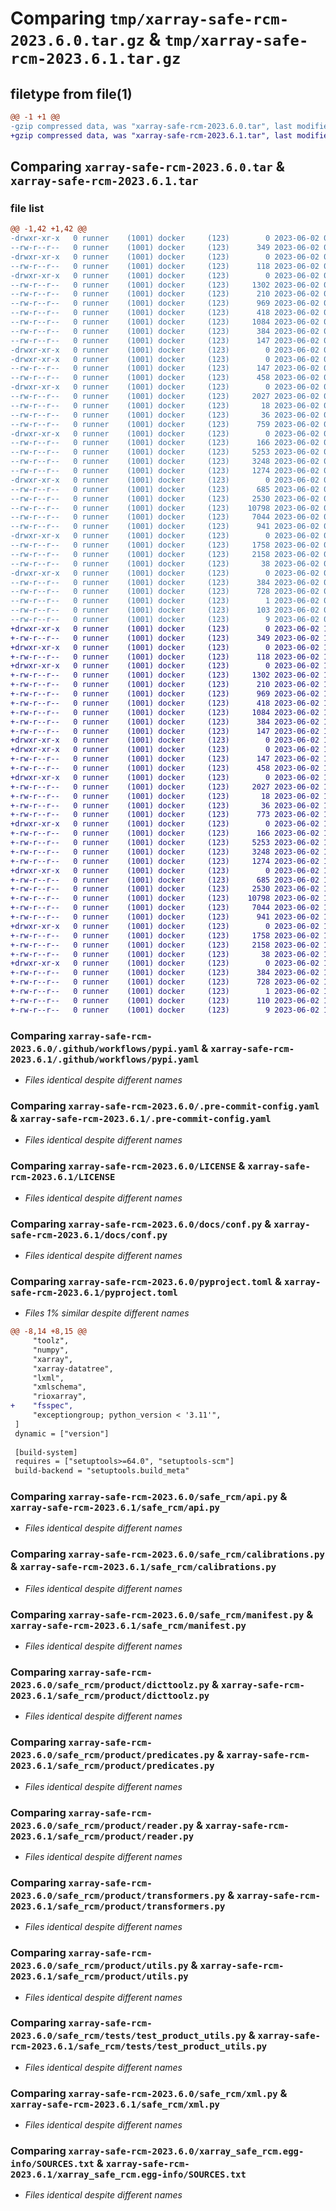 # Comparing `tmp/xarray-safe-rcm-2023.6.0.tar.gz` & `tmp/xarray-safe-rcm-2023.6.1.tar.gz`

## filetype from file(1)

```diff
@@ -1 +1 @@
-gzip compressed data, was "xarray-safe-rcm-2023.6.0.tar", last modified: Fri Jun  2 09:28:18 2023, max compression
+gzip compressed data, was "xarray-safe-rcm-2023.6.1.tar", last modified: Fri Jun  2 11:48:29 2023, max compression
```

## Comparing `xarray-safe-rcm-2023.6.0.tar` & `xarray-safe-rcm-2023.6.1.tar`

### file list

```diff
@@ -1,42 +1,42 @@
-drwxr-xr-x   0 runner    (1001) docker     (123)        0 2023-06-02 09:28:18.004341 xarray-safe-rcm-2023.6.0/
--rw-r--r--   0 runner    (1001) docker     (123)      349 2023-06-02 09:28:03.000000 xarray-safe-rcm-2023.6.0/.flake8
-drwxr-xr-x   0 runner    (1001) docker     (123)        0 2023-06-02 09:28:17.996341 xarray-safe-rcm-2023.6.0/.github/
--rw-r--r--   0 runner    (1001) docker     (123)      118 2023-06-02 09:28:03.000000 xarray-safe-rcm-2023.6.0/.github/dependabot.yml
-drwxr-xr-x   0 runner    (1001) docker     (123)        0 2023-06-02 09:28:17.996341 xarray-safe-rcm-2023.6.0/.github/workflows/
--rw-r--r--   0 runner    (1001) docker     (123)     1302 2023-06-02 09:28:03.000000 xarray-safe-rcm-2023.6.0/.github/workflows/pypi.yaml
--rw-r--r--   0 runner    (1001) docker     (123)      210 2023-06-02 09:28:03.000000 xarray-safe-rcm-2023.6.0/.gitignore
--rw-r--r--   0 runner    (1001) docker     (123)      969 2023-06-02 09:28:03.000000 xarray-safe-rcm-2023.6.0/.pre-commit-config.yaml
--rw-r--r--   0 runner    (1001) docker     (123)      418 2023-06-02 09:28:03.000000 xarray-safe-rcm-2023.6.0/.readthedocs.yml
--rw-r--r--   0 runner    (1001) docker     (123)     1084 2023-06-02 09:28:03.000000 xarray-safe-rcm-2023.6.0/LICENSE
--rw-r--r--   0 runner    (1001) docker     (123)      384 2023-06-02 09:28:18.004341 xarray-safe-rcm-2023.6.0/PKG-INFO
--rw-r--r--   0 runner    (1001) docker     (123)      147 2023-06-02 09:28:03.000000 xarray-safe-rcm-2023.6.0/README.md
-drwxr-xr-x   0 runner    (1001) docker     (123)        0 2023-06-02 09:28:17.992341 xarray-safe-rcm-2023.6.0/ci/
-drwxr-xr-x   0 runner    (1001) docker     (123)        0 2023-06-02 09:28:17.996341 xarray-safe-rcm-2023.6.0/ci/requirements/
--rw-r--r--   0 runner    (1001) docker     (123)      147 2023-06-02 09:28:03.000000 xarray-safe-rcm-2023.6.0/ci/requirements/docs.yaml
--rw-r--r--   0 runner    (1001) docker     (123)      458 2023-06-02 09:28:03.000000 xarray-safe-rcm-2023.6.0/ci/requirements/environment.yaml
-drwxr-xr-x   0 runner    (1001) docker     (123)        0 2023-06-02 09:28:17.996341 xarray-safe-rcm-2023.6.0/docs/
--rw-r--r--   0 runner    (1001) docker     (123)     2027 2023-06-02 09:28:03.000000 xarray-safe-rcm-2023.6.0/docs/conf.py
--rw-r--r--   0 runner    (1001) docker     (123)       18 2023-06-02 09:28:03.000000 xarray-safe-rcm-2023.6.0/docs/index.md
--rw-r--r--   0 runner    (1001) docker     (123)       36 2023-06-02 09:28:03.000000 xarray-safe-rcm-2023.6.0/docs/requirements.txt
--rw-r--r--   0 runner    (1001) docker     (123)      759 2023-06-02 09:28:03.000000 xarray-safe-rcm-2023.6.0/pyproject.toml
-drwxr-xr-x   0 runner    (1001) docker     (123)        0 2023-06-02 09:28:18.000341 xarray-safe-rcm-2023.6.0/safe_rcm/
--rw-r--r--   0 runner    (1001) docker     (123)      166 2023-06-02 09:28:03.000000 xarray-safe-rcm-2023.6.0/safe_rcm/__init__.py
--rw-r--r--   0 runner    (1001) docker     (123)     5253 2023-06-02 09:28:03.000000 xarray-safe-rcm-2023.6.0/safe_rcm/api.py
--rw-r--r--   0 runner    (1001) docker     (123)     3248 2023-06-02 09:28:03.000000 xarray-safe-rcm-2023.6.0/safe_rcm/calibrations.py
--rw-r--r--   0 runner    (1001) docker     (123)     1274 2023-06-02 09:28:03.000000 xarray-safe-rcm-2023.6.0/safe_rcm/manifest.py
-drwxr-xr-x   0 runner    (1001) docker     (123)        0 2023-06-02 09:28:18.000341 xarray-safe-rcm-2023.6.0/safe_rcm/product/
--rw-r--r--   0 runner    (1001) docker     (123)      685 2023-06-02 09:28:03.000000 xarray-safe-rcm-2023.6.0/safe_rcm/product/dicttoolz.py
--rw-r--r--   0 runner    (1001) docker     (123)     2530 2023-06-02 09:28:03.000000 xarray-safe-rcm-2023.6.0/safe_rcm/product/predicates.py
--rw-r--r--   0 runner    (1001) docker     (123)    10798 2023-06-02 09:28:03.000000 xarray-safe-rcm-2023.6.0/safe_rcm/product/reader.py
--rw-r--r--   0 runner    (1001) docker     (123)     7044 2023-06-02 09:28:03.000000 xarray-safe-rcm-2023.6.0/safe_rcm/product/transformers.py
--rw-r--r--   0 runner    (1001) docker     (123)      941 2023-06-02 09:28:03.000000 xarray-safe-rcm-2023.6.0/safe_rcm/product/utils.py
-drwxr-xr-x   0 runner    (1001) docker     (123)        0 2023-06-02 09:28:18.000341 xarray-safe-rcm-2023.6.0/safe_rcm/tests/
--rw-r--r--   0 runner    (1001) docker     (123)     1758 2023-06-02 09:28:03.000000 xarray-safe-rcm-2023.6.0/safe_rcm/tests/test_product_utils.py
--rw-r--r--   0 runner    (1001) docker     (123)     2158 2023-06-02 09:28:03.000000 xarray-safe-rcm-2023.6.0/safe_rcm/xml.py
--rw-r--r--   0 runner    (1001) docker     (123)       38 2023-06-02 09:28:18.004341 xarray-safe-rcm-2023.6.0/setup.cfg
-drwxr-xr-x   0 runner    (1001) docker     (123)        0 2023-06-02 09:28:18.004341 xarray-safe-rcm-2023.6.0/xarray_safe_rcm.egg-info/
--rw-r--r--   0 runner    (1001) docker     (123)      384 2023-06-02 09:28:17.000000 xarray-safe-rcm-2023.6.0/xarray_safe_rcm.egg-info/PKG-INFO
--rw-r--r--   0 runner    (1001) docker     (123)      728 2023-06-02 09:28:17.000000 xarray-safe-rcm-2023.6.0/xarray_safe_rcm.egg-info/SOURCES.txt
--rw-r--r--   0 runner    (1001) docker     (123)        1 2023-06-02 09:28:17.000000 xarray-safe-rcm-2023.6.0/xarray_safe_rcm.egg-info/dependency_links.txt
--rw-r--r--   0 runner    (1001) docker     (123)      103 2023-06-02 09:28:17.000000 xarray-safe-rcm-2023.6.0/xarray_safe_rcm.egg-info/requires.txt
--rw-r--r--   0 runner    (1001) docker     (123)        9 2023-06-02 09:28:17.000000 xarray-safe-rcm-2023.6.0/xarray_safe_rcm.egg-info/top_level.txt
+drwxr-xr-x   0 runner    (1001) docker     (123)        0 2023-06-02 11:48:29.787559 xarray-safe-rcm-2023.6.1/
+-rw-r--r--   0 runner    (1001) docker     (123)      349 2023-06-02 11:48:09.000000 xarray-safe-rcm-2023.6.1/.flake8
+drwxr-xr-x   0 runner    (1001) docker     (123)        0 2023-06-02 11:48:29.783559 xarray-safe-rcm-2023.6.1/.github/
+-rw-r--r--   0 runner    (1001) docker     (123)      118 2023-06-02 11:48:09.000000 xarray-safe-rcm-2023.6.1/.github/dependabot.yml
+drwxr-xr-x   0 runner    (1001) docker     (123)        0 2023-06-02 11:48:29.783559 xarray-safe-rcm-2023.6.1/.github/workflows/
+-rw-r--r--   0 runner    (1001) docker     (123)     1302 2023-06-02 11:48:09.000000 xarray-safe-rcm-2023.6.1/.github/workflows/pypi.yaml
+-rw-r--r--   0 runner    (1001) docker     (123)      210 2023-06-02 11:48:09.000000 xarray-safe-rcm-2023.6.1/.gitignore
+-rw-r--r--   0 runner    (1001) docker     (123)      969 2023-06-02 11:48:09.000000 xarray-safe-rcm-2023.6.1/.pre-commit-config.yaml
+-rw-r--r--   0 runner    (1001) docker     (123)      418 2023-06-02 11:48:09.000000 xarray-safe-rcm-2023.6.1/.readthedocs.yml
+-rw-r--r--   0 runner    (1001) docker     (123)     1084 2023-06-02 11:48:09.000000 xarray-safe-rcm-2023.6.1/LICENSE
+-rw-r--r--   0 runner    (1001) docker     (123)      384 2023-06-02 11:48:29.787559 xarray-safe-rcm-2023.6.1/PKG-INFO
+-rw-r--r--   0 runner    (1001) docker     (123)      147 2023-06-02 11:48:09.000000 xarray-safe-rcm-2023.6.1/README.md
+drwxr-xr-x   0 runner    (1001) docker     (123)        0 2023-06-02 11:48:29.779559 xarray-safe-rcm-2023.6.1/ci/
+drwxr-xr-x   0 runner    (1001) docker     (123)        0 2023-06-02 11:48:29.783559 xarray-safe-rcm-2023.6.1/ci/requirements/
+-rw-r--r--   0 runner    (1001) docker     (123)      147 2023-06-02 11:48:09.000000 xarray-safe-rcm-2023.6.1/ci/requirements/docs.yaml
+-rw-r--r--   0 runner    (1001) docker     (123)      458 2023-06-02 11:48:09.000000 xarray-safe-rcm-2023.6.1/ci/requirements/environment.yaml
+drwxr-xr-x   0 runner    (1001) docker     (123)        0 2023-06-02 11:48:29.783559 xarray-safe-rcm-2023.6.1/docs/
+-rw-r--r--   0 runner    (1001) docker     (123)     2027 2023-06-02 11:48:09.000000 xarray-safe-rcm-2023.6.1/docs/conf.py
+-rw-r--r--   0 runner    (1001) docker     (123)       18 2023-06-02 11:48:09.000000 xarray-safe-rcm-2023.6.1/docs/index.md
+-rw-r--r--   0 runner    (1001) docker     (123)       36 2023-06-02 11:48:09.000000 xarray-safe-rcm-2023.6.1/docs/requirements.txt
+-rw-r--r--   0 runner    (1001) docker     (123)      773 2023-06-02 11:48:09.000000 xarray-safe-rcm-2023.6.1/pyproject.toml
+drwxr-xr-x   0 runner    (1001) docker     (123)        0 2023-06-02 11:48:29.787559 xarray-safe-rcm-2023.6.1/safe_rcm/
+-rw-r--r--   0 runner    (1001) docker     (123)      166 2023-06-02 11:48:09.000000 xarray-safe-rcm-2023.6.1/safe_rcm/__init__.py
+-rw-r--r--   0 runner    (1001) docker     (123)     5253 2023-06-02 11:48:09.000000 xarray-safe-rcm-2023.6.1/safe_rcm/api.py
+-rw-r--r--   0 runner    (1001) docker     (123)     3248 2023-06-02 11:48:09.000000 xarray-safe-rcm-2023.6.1/safe_rcm/calibrations.py
+-rw-r--r--   0 runner    (1001) docker     (123)     1274 2023-06-02 11:48:09.000000 xarray-safe-rcm-2023.6.1/safe_rcm/manifest.py
+drwxr-xr-x   0 runner    (1001) docker     (123)        0 2023-06-02 11:48:29.787559 xarray-safe-rcm-2023.6.1/safe_rcm/product/
+-rw-r--r--   0 runner    (1001) docker     (123)      685 2023-06-02 11:48:09.000000 xarray-safe-rcm-2023.6.1/safe_rcm/product/dicttoolz.py
+-rw-r--r--   0 runner    (1001) docker     (123)     2530 2023-06-02 11:48:09.000000 xarray-safe-rcm-2023.6.1/safe_rcm/product/predicates.py
+-rw-r--r--   0 runner    (1001) docker     (123)    10798 2023-06-02 11:48:09.000000 xarray-safe-rcm-2023.6.1/safe_rcm/product/reader.py
+-rw-r--r--   0 runner    (1001) docker     (123)     7044 2023-06-02 11:48:09.000000 xarray-safe-rcm-2023.6.1/safe_rcm/product/transformers.py
+-rw-r--r--   0 runner    (1001) docker     (123)      941 2023-06-02 11:48:09.000000 xarray-safe-rcm-2023.6.1/safe_rcm/product/utils.py
+drwxr-xr-x   0 runner    (1001) docker     (123)        0 2023-06-02 11:48:29.787559 xarray-safe-rcm-2023.6.1/safe_rcm/tests/
+-rw-r--r--   0 runner    (1001) docker     (123)     1758 2023-06-02 11:48:09.000000 xarray-safe-rcm-2023.6.1/safe_rcm/tests/test_product_utils.py
+-rw-r--r--   0 runner    (1001) docker     (123)     2158 2023-06-02 11:48:09.000000 xarray-safe-rcm-2023.6.1/safe_rcm/xml.py
+-rw-r--r--   0 runner    (1001) docker     (123)       38 2023-06-02 11:48:29.787559 xarray-safe-rcm-2023.6.1/setup.cfg
+drwxr-xr-x   0 runner    (1001) docker     (123)        0 2023-06-02 11:48:29.787559 xarray-safe-rcm-2023.6.1/xarray_safe_rcm.egg-info/
+-rw-r--r--   0 runner    (1001) docker     (123)      384 2023-06-02 11:48:29.000000 xarray-safe-rcm-2023.6.1/xarray_safe_rcm.egg-info/PKG-INFO
+-rw-r--r--   0 runner    (1001) docker     (123)      728 2023-06-02 11:48:29.000000 xarray-safe-rcm-2023.6.1/xarray_safe_rcm.egg-info/SOURCES.txt
+-rw-r--r--   0 runner    (1001) docker     (123)        1 2023-06-02 11:48:29.000000 xarray-safe-rcm-2023.6.1/xarray_safe_rcm.egg-info/dependency_links.txt
+-rw-r--r--   0 runner    (1001) docker     (123)      110 2023-06-02 11:48:29.000000 xarray-safe-rcm-2023.6.1/xarray_safe_rcm.egg-info/requires.txt
+-rw-r--r--   0 runner    (1001) docker     (123)        9 2023-06-02 11:48:29.000000 xarray-safe-rcm-2023.6.1/xarray_safe_rcm.egg-info/top_level.txt
```

### Comparing `xarray-safe-rcm-2023.6.0/.github/workflows/pypi.yaml` & `xarray-safe-rcm-2023.6.1/.github/workflows/pypi.yaml`

 * *Files identical despite different names*

### Comparing `xarray-safe-rcm-2023.6.0/.pre-commit-config.yaml` & `xarray-safe-rcm-2023.6.1/.pre-commit-config.yaml`

 * *Files identical despite different names*

### Comparing `xarray-safe-rcm-2023.6.0/LICENSE` & `xarray-safe-rcm-2023.6.1/LICENSE`

 * *Files identical despite different names*

### Comparing `xarray-safe-rcm-2023.6.0/docs/conf.py` & `xarray-safe-rcm-2023.6.1/docs/conf.py`

 * *Files identical despite different names*

### Comparing `xarray-safe-rcm-2023.6.0/pyproject.toml` & `xarray-safe-rcm-2023.6.1/pyproject.toml`

 * *Files 1% similar despite different names*

```diff
@@ -8,14 +8,15 @@
     "toolz",
     "numpy",
     "xarray",
     "xarray-datatree",
     "lxml",
     "xmlschema",
     "rioxarray",
+    "fsspec",
     "exceptiongroup; python_version < '3.11'",
 ]
 dynamic = ["version"]
 
 [build-system]
 requires = ["setuptools>=64.0", "setuptools-scm"]
 build-backend = "setuptools.build_meta"
```

### Comparing `xarray-safe-rcm-2023.6.0/safe_rcm/api.py` & `xarray-safe-rcm-2023.6.1/safe_rcm/api.py`

 * *Files identical despite different names*

### Comparing `xarray-safe-rcm-2023.6.0/safe_rcm/calibrations.py` & `xarray-safe-rcm-2023.6.1/safe_rcm/calibrations.py`

 * *Files identical despite different names*

### Comparing `xarray-safe-rcm-2023.6.0/safe_rcm/manifest.py` & `xarray-safe-rcm-2023.6.1/safe_rcm/manifest.py`

 * *Files identical despite different names*

### Comparing `xarray-safe-rcm-2023.6.0/safe_rcm/product/dicttoolz.py` & `xarray-safe-rcm-2023.6.1/safe_rcm/product/dicttoolz.py`

 * *Files identical despite different names*

### Comparing `xarray-safe-rcm-2023.6.0/safe_rcm/product/predicates.py` & `xarray-safe-rcm-2023.6.1/safe_rcm/product/predicates.py`

 * *Files identical despite different names*

### Comparing `xarray-safe-rcm-2023.6.0/safe_rcm/product/reader.py` & `xarray-safe-rcm-2023.6.1/safe_rcm/product/reader.py`

 * *Files identical despite different names*

### Comparing `xarray-safe-rcm-2023.6.0/safe_rcm/product/transformers.py` & `xarray-safe-rcm-2023.6.1/safe_rcm/product/transformers.py`

 * *Files identical despite different names*

### Comparing `xarray-safe-rcm-2023.6.0/safe_rcm/product/utils.py` & `xarray-safe-rcm-2023.6.1/safe_rcm/product/utils.py`

 * *Files identical despite different names*

### Comparing `xarray-safe-rcm-2023.6.0/safe_rcm/tests/test_product_utils.py` & `xarray-safe-rcm-2023.6.1/safe_rcm/tests/test_product_utils.py`

 * *Files identical despite different names*

### Comparing `xarray-safe-rcm-2023.6.0/safe_rcm/xml.py` & `xarray-safe-rcm-2023.6.1/safe_rcm/xml.py`

 * *Files identical despite different names*

### Comparing `xarray-safe-rcm-2023.6.0/xarray_safe_rcm.egg-info/SOURCES.txt` & `xarray-safe-rcm-2023.6.1/xarray_safe_rcm.egg-info/SOURCES.txt`

 * *Files identical despite different names*

